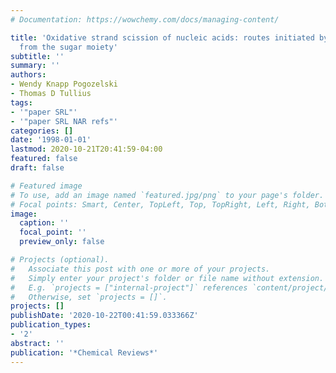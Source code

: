```yaml
---
# Documentation: https://wowchemy.com/docs/managing-content/

title: 'Oxidative strand scission of nucleic acids: routes initiated by hydrogen abstraction
  from the sugar moiety'
subtitle: ''
summary: ''
authors:
- Wendy Knapp Pogozelski
- Thomas D Tullius
tags:
- '"paper SRL"'
- '"paper SRL NAR refs"'
categories: []
date: '1998-01-01'
lastmod: 2020-10-21T20:41:59-04:00
featured: false
draft: false

# Featured image
# To use, add an image named `featured.jpg/png` to your page's folder.
# Focal points: Smart, Center, TopLeft, Top, TopRight, Left, Right, BottomLeft, Bottom, BottomRight.
image:
  caption: ''
  focal_point: ''
  preview_only: false

# Projects (optional).
#   Associate this post with one or more of your projects.
#   Simply enter your project's folder or file name without extension.
#   E.g. `projects = ["internal-project"]` references `content/project/deep-learning/index.md`.
#   Otherwise, set `projects = []`.
projects: []
publishDate: '2020-10-22T00:41:59.033366Z'
publication_types:
- '2'
abstract: ''
publication: '*Chemical Reviews*'
---
```

